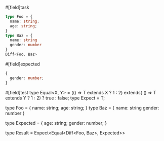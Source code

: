 #[field]task
```ts
type Foo = {
  name: string;
  age: string;
}
type Baz = {
  name: string
  gender: number
}
Diff<Foo, Baz>
```

#[field]expected
```ts
{
  gender: number;
}
```

#[field]test
type Equal<X, Y> = (<T>() => T extends X ? 1 : 2) extends(
    <T>() => T extends Y ? 1 : 2) ? true : false;
type Expect<T extends true> = T;

type Foo = {
  name: string;
  age: string;
}
type Baz = {
  name: string
  gender: number
}

type Expected = {
  age: string;
  gender: number;
}

type Result = Expect<Equal<Diff<Foo, Baz>, Expected>>